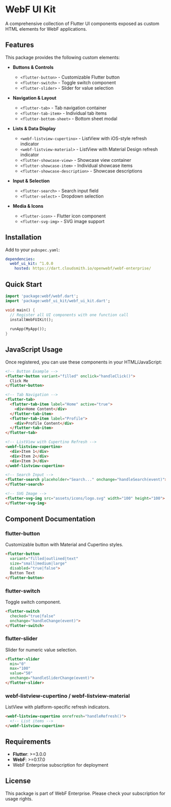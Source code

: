 # WebF UI Kit

A comprehensive collection of Flutter UI components exposed as custom HTML elements for WebF applications.

## Features

This package provides the following custom elements:

- **Buttons & Controls**
  - `<flutter-button>` - Customizable Flutter button
  - `<flutter-switch>` - Toggle switch component
  - `<flutter-slider>` - Slider for value selection

- **Navigation & Layout**
  - `<flutter-tab>` - Tab navigation container
  - `<flutter-tab-item>` - Individual tab items
  - `<flutter-bottom-sheet>` - Bottom sheet modal

- **Lists & Data Display**
  - `<webf-listview-cupertino>` - ListView with iOS-style refresh indicator
  - `<webf-listview-material>` - ListView with Material Design refresh indicator
  - `<flutter-showcase-view>` - Showcase view container
  - `<flutter-showcase-item>` - Individual showcase items
  - `<flutter-showcase-description>` - Showcase descriptions

- **Input & Selection**
  - `<flutter-search>` - Search input field
  - `<flutter-select>` - Dropdown selection

- **Media & Icons**
  - `<flutter-icon>` - Flutter icon component
  - `<flutter-svg-img>` - SVG image support

## Installation

Add to your `pubspec.yaml`:

```yaml
dependencies:
  webf_ui_kit: ^1.0.0
    hosted: https://dart.cloudsmith.io/openwebf/webf-enterprise/
```

## Quick Start

```dart
import 'package:webf/webf.dart';
import 'package:webf_ui_kit/webf_ui_kit.dart';

void main() {
  // Register all UI components with one function call
  installWebFUIKit();
  
  runApp(MyApp());
}
```

## JavaScript Usage

Once registered, you can use these components in your HTML/JavaScript:

```html
<!-- Button Example -->
<flutter-button variant="filled" onclick="handleClick()">
  Click Me
</flutter-button>

<!-- Tab Navigation -->
<flutter-tab>
  <flutter-tab-item label="Home" active="true">
    <div>Home Content</div>
  </flutter-tab-item>
  <flutter-tab-item label="Profile">
    <div>Profile Content</div>
  </flutter-tab-item>
</flutter-tab>

<!-- ListView with Cupertino Refresh -->
<webf-listview-cupertino>
  <div>Item 1</div>
  <div>Item 2</div>
  <div>Item 3</div>
</webf-listview-cupertino>

<!-- Search Input -->
<flutter-search placeholder="Search..." onchange="handleSearch(event)">
</flutter-search>

<!-- SVG Image -->
<flutter-svg-img src="assets/icons/logo.svg" width="100" height="100">
</flutter-svg-img>
```

## Component Documentation

### flutter-button

Customizable button with Material and Cupertino styles.

```html
<flutter-button 
  variant="filled|outlined|text" 
  size="small|medium|large"
  disabled="true|false">
  Button Text
</flutter-button>
```

### flutter-switch

Toggle switch component.

```html
<flutter-switch 
  checked="true|false"
  onchange="handleChange(event)">
</flutter-switch>
```

### flutter-slider

Slider for numeric value selection.

```html
<flutter-slider 
  min="0" 
  max="100" 
  value="50"
  onchange="handleSliderChange(event)">
</flutter-slider>
```

### webf-listview-cupertino / webf-listview-material

ListView with platform-specific refresh indicators.

```html
<webf-listview-cupertino onrefresh="handleRefresh()">
  <!-- List items -->
</webf-listview-cupertino>
```

## Requirements

- **Flutter**: >=3.0.0
- **WebF**: >=0.17.0
- WebF Enterprise subscription for deployment

## License

This package is part of WebF Enterprise. Please check your subscription for usage rights.